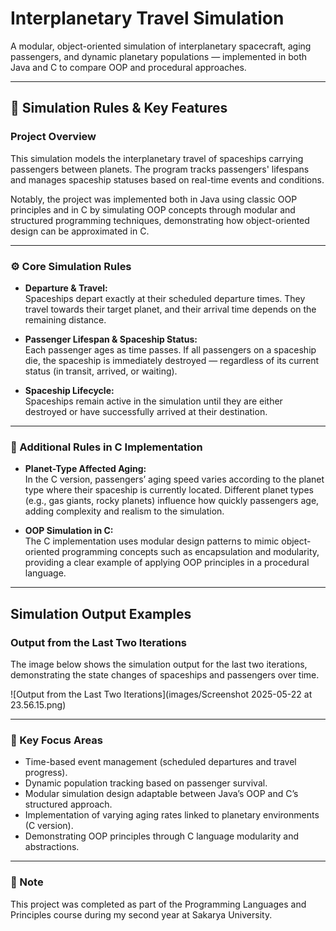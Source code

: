 # Interplanetary Travel Simulation

A modular, object-oriented simulation of interplanetary spacecraft, aging passengers, and dynamic planetary populations — implemented in both Java and C to compare OOP and procedural approaches.

---

## 🚀 Simulation Rules & Key Features

### Project Overview

This simulation models the interplanetary travel of spaceships carrying passengers between planets. The program tracks passengers' lifespans and manages spaceship statuses based on real-time events and conditions.

Notably, the project was implemented both in Java using classic OOP principles and in C by simulating OOP concepts through modular and structured programming techniques, demonstrating how object-oriented design can be approximated in C.

---

### ⚙️ Core Simulation Rules

- **Departure & Travel:**  
  Spaceships depart exactly at their scheduled departure times. They travel towards their target planet, and their arrival time depends on the remaining distance.

- **Passenger Lifespan & Spaceship Status:**  
  Each passenger ages as time passes. If all passengers on a spaceship die, the spaceship is immediately destroyed — regardless of its current status (in transit, arrived, or waiting).

- **Spaceship Lifecycle:**  
  Spaceships remain active in the simulation until they are either destroyed or have successfully arrived at their destination.

---

### 🧩 Additional Rules in C Implementation

- **Planet-Type Affected Aging:**  
  In the C version, passengers’ aging speed varies according to the planet type where their spaceship is currently located. Different planet types (e.g., gas giants, rocky planets) influence how quickly passengers age, adding complexity and realism to the simulation.

- **OOP Simulation in C:**  
  The C implementation uses modular design patterns to mimic object-oriented programming concepts such as encapsulation and modularity, providing a clear example of applying OOP principles in a procedural language.

---
## Simulation Output Examples

### Output from the Last Two Iterations
The image below shows the simulation output for the last two iterations, demonstrating the state changes of spaceships and passengers over time.

![Output from the Last Two Iterations](images/Screenshot 2025-05-22 at 23.56.15.png)


---
### 🎯 Key Focus Areas

- Time-based event management (scheduled departures and travel progress).  
- Dynamic population tracking based on passenger survival.  
- Modular simulation design adaptable between Java’s OOP and C’s structured approach.  
- Implementation of varying aging rates linked to planetary environments (C version).  
- Demonstrating OOP principles through C language modularity and abstractions.

---

### 📝 Note

This project was completed as part of the Programming Languages and Principles course during my second year at Sakarya University.
